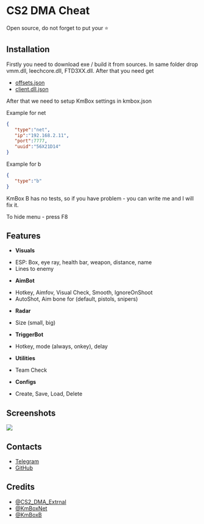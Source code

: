 # CS2 DMA Cheat

Open source, do not forget to put your ⭐

## Installation

Firstly you need to download exe / build it from sources. In same folder drop vmm.dll, leechcore.dll, FTD3XX.dll. After that you need get
- [offsets.json](https://github.com/a2x/cs2-dumper/blob/main/generated/offsets.json)
- [client.dll.json](https://github.com/a2x/cs2-dumper/blob/main/generated/client.dll.json)

After that we need to setup KmBox settings in kmbox.json

Example for net
```json
{
   "type":"net",
   "ip":"192.168.2.11",
   "port":7777,
   "uuid":"56X21D14"
}
```
Example for b
```json
{
   "type":"b"
}
```
KmBox B has no tests, so if you have problem - you can write me and I will fix it.

To hide menu - press F8
    
## Features

- **Visuals**
* ESP: Box, eye ray, health bar, weapon, distance, name
* Lines to enemy
- **AimBot**
* Hotkey, Aimfov, Visual Check, Smooth, IgnoreOnShoot
* AutoShot, Aim bone for (default, pistols, snipers)
- **Radar**
* Size (small, big)
- **TriggerBot**
* Hotkey, mode (always, onkey), delay
- **Utilities**
* Team Check
- **Configs**
* Create, Save, Load, Delete
## Screenshots

![](https://i.ibb.co/TbzPQ1Q/image.png)

## Contacts

 - [Telegram](https://t.me/cherepoveciv)
 - [GitHub](https://github.com/IvanAcoola)


## Credits

- [@CS2_DMA_Extrnal](https://github.com/Mzzzj/CS2_DMA_Extrnal)
- [@KmBoxNet](https://github.com/TKazer/KmBoxNetManager)
- [@KmBoxB](https://github.com/sys-1337/kmbox-communication)

